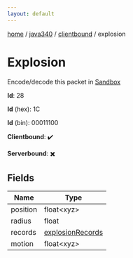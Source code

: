 ```yaml
---
layout: default
---
```


[home](/)  /  [java340](/protocol/java340)  /  [clientbound](/protocol/java340/clientbound)  /  explosion

# Explosion

Encode/decode this packet in [Sandbox](../../../sandbox/java340#clientbound.explosion)

**Id**: 28

**Id** (hex): 1C

**Id** (bin): 00011100

**Clientbound**: ✔️

**Serverbound**: ✖️

## Fields

Name | Type
---|---
position | float&lt;xyz&gt;
radius | float
records | [explosionRecords](/protocol/java340/arrays)
motion | float&lt;xyz&gt;
